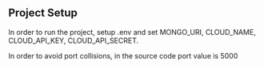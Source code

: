 ## Project Setup

In order to run the project, setup .env and set MONGO_URI, CLOUD_NAME, CLOUD_API_KEY, CLOUD_API_SECRET.

In order to avoid port collisions, in the source code port value is 5000
